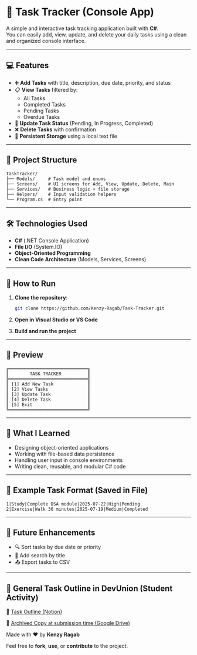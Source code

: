 # 📝 Task Tracker (Console App)

A simple and interactive task tracking application built with **C#**.  
You can easily add, view, update, and delete your daily tasks using a clean and organized console interface.

---

## 💻 Features

- ➕ **Add Tasks** with title, description, due date, priority, and status  
- 📋 **View Tasks** filtered by:  
  - All Tasks  
  - Completed Tasks  
  - Pending Tasks  
  - Overdue Tasks  
- 🔄 **Update Task Status** (Pending, In Progress, Completed)  
- ❌ **Delete Tasks** with confirmation  
- 💾 **Persistent Storage** using a local text file  

---

## 🧱 Project Structure

```
TaskTracker/
├── Models/     # Task model and enums  
├── Screens/    # UI screens for Add, View, Update, Delete, Main  
├── Services/   # Business logic + file storage  
├── Helpers/    # Input validation helpers  
└── Program.cs  # Entry point
```

---

## 🛠️ Technologies Used

- **C#** (.NET Console Application)  
- **File I/O** (System.IO)  
- **Object-Oriented Programming**  
- **Clean Code Architecture** (Models, Services, Screens)  

---

## 🚀 How to Run

1. **Clone the repository**:
   ```bash
   git clone https://github.com/Kenzy-Ragab/Task-Tracker.git
   ```

2. **Open in Visual Studio or VS Code**  
3. **Build and run the project**

---

## 📸 Preview

```
╔══════════════════════════════╗
║        TASK TRACKER          ║
╠══════════════════════════════╣
║ [1] Add New Task             ║
║ [2] View Tasks               ║
║ [3] Update Task              ║
║ [4] Delete Task              ║
║ [5] Exit                     ║
╚══════════════════════════════╝
```

---

## 🧠 What I Learned

- Designing object-oriented applications  
- Working with file-based data persistence  
- Handling user input in console environments  
- Writing clean, reusable, and modular C# code  

---

## 📂 Example Task Format (Saved in File)

```
1|Study|Complete DSA module|2025-07-22|High|Pending  
2|Exercise|Walk 30 minutes|2025-07-19|Medium|Completed
```

---

## 📌 Future Enhancements

- 🔍 Sort tasks by due date or priority  
- 📝 Add search by title  
- 📤 Export tasks to CSV  

---

## 🤍 General Task Outline in DevUnion (Student Activity)  

📎 [Task Outline (Notion)](https://saranabih.notion.site/Task-1-228f54958733801384e0e75fc019d30a) 

📸 [Archived Copy at submission time (Google Drive)](https://drive.google.com/drive/u/1/folders/1k_FCZdq7BiEfgG9NudXW5KhrW7mzKT3K)

Made with ❤️ by **Kenzy Ragab**  

Feel free to **fork**, **use**, or **contribute** to the project.
